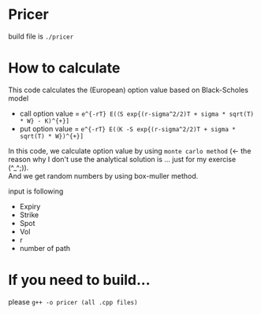 # Pricer

build file is `./pricer`

# How to calculate
This code calculates the (European) option value based on Black-Scholes model

* call option value = `e^{-rT} E(（S exp{(r-sigma^2/2)T + sigma * sqrt(T) * W} - K)^{+}]`
* put option value = `e^{-rT} E(（K -S exp{(r-sigma^2/2)T + sigma * sqrt(T) * W})^{+}]`

In this code, we calculate option value by using `monte carlo method` (<- the reason why I don't use the analytical solution is ... just for my exercise (^_^;)).  
And we get random numbers by using box-muller method.  
  
input is following
* Expiry
* Strike
* Spot
* Vol
* r
* number of path

# If you need to build...
please `g++ -o pricer (all .cpp files)`
